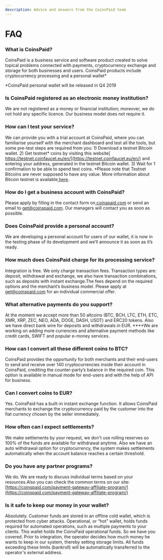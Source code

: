 ```yaml
---
description: Advice and answers from the CoinsPaid team
---
```


# FAQ

### **What is CoinsPaid?**

CoinsPaid is a business service and software product created to solve topical problems connected with payments, cryptocurrency exchange and storage for both businesses and users. CoinsPaid products include cryptocurrency processing and a personal wallet\*

\*CoinsPaid personal wallet will be released in Q4 2019

### **Is CoinsPaid registered as an electronic money institution?**

We are not registered as a money or financial institution; moreover, we do not hold any specific licence. Our business model does not require it.

### **How can I test your service?**

We can provide you with a trial account at CoinsPaid, where you can familiarise yourself with the merchant dashboard and test all the tools, but some pre-test steps are required from you:                                                      1\) Download a testnet Bitcoin wallet.                                                                 2\) Get testnet\* coins by visiting this website[ https://testnet.coinfaucet.eu/en/](https://testnet.coinfaucet.eu/en/) and entering your address, generated in the testnet Bitcoin wallet.                                                                                     3\) Wait for 1 confirmation to be able to spend test coins.                        \*Please note that Testnet Bitcoins are never supposed to have any value. More information about Bitcoin testnet is available[ here](https://en.bitcoin.it/wiki/Testnet).

### **How do I get a business account with CoinsPaid?**

Please apply by filling in the contact form on[ coinspaid.com](http://coinspaid.com/) or send an email to get@coinspaid.com. Our managers will contact you as soon as possible.

### **Does CoinsPaid provide a personal account?**

We are developing a personal account for users of our wallet, it is now in the testing phase of its development and we’ll announce it as soon as it’s ready.

### **How much does CoinsPaid charge for its processing service?**

Integration is free. We only charge transaction fees. Transaction types are: deposit, withdrawal and exchange, we also have transaction combinations, such as deposits with instant exchange.The fees depend on the required options and the merchant’s business model. Please apply at get@coinspaid.com for an individual commercial offer.

### **What alternative payments do you support?**

At the moment we accept more than 50 altcoins \(BTC, BCH, LTC, ETH, ETC, XMR, XRP, ZEC, NEO, ADA, DOGE, DASH, USDT\) and ERC20 tokens. Also we have direct bank wire for deposits and withdrawals in EUR.                         ****We are working on adding more currencies and alternative payment methods like credit cards, SWIFT and popular e-money services.

### **How can I convert all these different coins to BTC?**

CoinsPaid provides the opportunity for both merchants and their end-users to send and receive over 140 cryptocurrencies inside their account in CoinsPaid, crediting the counter-party’s balance in the required coin. This option is available in manual mode for end-users and with the help of API for business.

### **Can I convert coins to EUR?**

Yes. CoinsPaid has a built-in instant exchange function. It allows CoinsPaid merchants to exchange the cryptocurrency paid by the customer into the fiat currency chosen by the seller immediately.

### **How often can I expect settlements?**

We make settlements by your request, we don't use rolling reserves so 100% of the funds are available for withdrawal anytime. Also we have an auto withdrawal option for cryptocurrency, the system makes settlements automatically when the account balance reaches a certain threshold.

### **Do you have any partner programs?**

We do. We are ready to discuss individual terms based on your resources.Also you can check the common terms on our site: [https://coinspaid.com/payment-gateway-affiliate-program/](https://coinspaid.com/payment-gateway-affiliate-program/)

### **Is it safe to keep our money in your wallet?**

Absolutely. Customer funds are stored in an offline cold wallet, which is protected from cyber attacks.                                                                   Operational, or “hot” wallet, holds funds required for automated operations, such as multiple payments to your clients. This wallet holds the CoinsPaid operational funds. So we have you covered.                            Prior to integration, the operator decides how much money he wants to keep in our system, thereby setting storage limits. All funds exceeding these limits \(bankroll\) will be automatically transferred to the operator's external address.  
  


